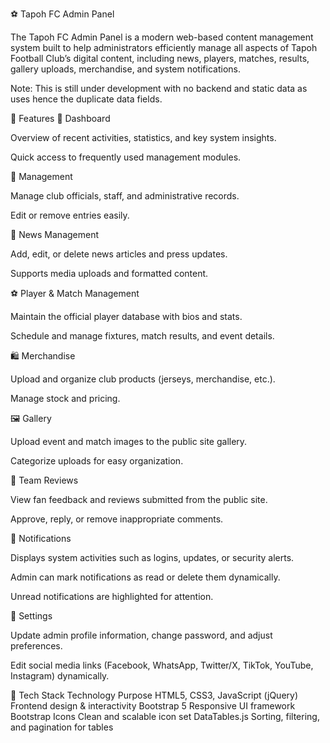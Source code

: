 ⚽ Tapoh FC Admin Panel

The Tapoh FC Admin Panel is a modern web-based content management system built to help administrators efficiently manage all aspects of Tapoh Football Club’s digital content, including news, players, matches, results, gallery uploads, merchandise, and system notifications.

Note: This is still under development with no backend and static data as uses hence the duplicate data fields.

🚀 Features
🧭 Dashboard

Overview of recent activities, statistics, and key system insights.

Quick access to frequently used management modules.

🏢 Management

Manage club officials, staff, and administrative records.

Edit or remove entries easily.

📰 News Management

Add, edit, or delete news articles and press updates.

Supports media uploads and formatted content.

⚽ Player & Match Management

Maintain the official player database with bios and stats.

Schedule and manage fixtures, match results, and event details.

🛍️ Merchandise

Upload and organize club products (jerseys, merchandise, etc.).

Manage stock and pricing.

🖼️ Gallery

Upload event and match images to the public site gallery.

Categorize uploads for easy organization.

🌟 Team Reviews

View fan feedback and reviews submitted from the public site.

Approve, reply, or remove inappropriate comments.

🔔 Notifications

Displays system activities such as logins, updates, or security alerts.

Admin can mark notifications as read or delete them dynamically.

Unread notifications are highlighted for attention.

🧾 Settings

Update admin profile information, change password, and adjust preferences.

Edit social media links (Facebook, WhatsApp, Twitter/X, TikTok, YouTube, Instagram) dynamically.

🧰 Tech Stack
Technology	Purpose
HTML5, CSS3, JavaScript (jQuery)	Frontend design & interactivity
Bootstrap 5	Responsive UI framework
Bootstrap Icons	Clean and scalable icon set
DataTables.js	Sorting, filtering, and pagination for tables
